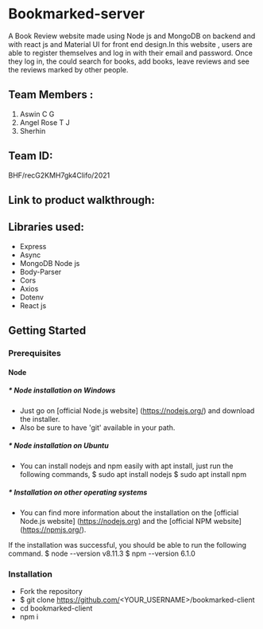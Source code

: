 # Bookmarked-server
A Book Review website made using Node js and MongoDB on backend and with react js and Material UI for front end design.In this website , users are able to register themselves and log in with their email and password. Once they log in, the could search for books, add books, leave reviews and see the reviews marked by other people.

## Team Members : 
1. Aswin C G 
2. Angel Rose T J
3. Sherhin 

## Team ID:
BHF/recG2KMH7gk4Clifo/2021

## Link to product walkthrough:


## Libraries used:
* Express
* Async
* MongoDB Node js 
* Body-Parser
* Cors
* Axios
* Dotenv
* React js

## Getting Started
### Prerequisites
#### Node
 ##### * Node installation on Windows
 * Just go on [official Node.js website] (https://nodejs.org/) and download the installer.
 * Also be sure to have 'git' available in your path.
 
 ##### * Node installation on Ubuntu
 * You can install nodejs and npm easily with apt install, just run the following commands,
     $ sudo apt install nodejs
     $ sudo apt install npm
       
 ##### * Installation on other operating systems
 * You can find more information about the installation on the [official Node.js website] (https://nodejs.org) and the [official NPM website] (https://npmjs.org/).
 
If the installation was successful, you should be able to run the  following command.
    $ node --version
    v8.11.3
    $ npm --version
    6.1.0

### Installation
* Fork the repository
* $ git clone https://github.com/<YOUR_USERNAME>/bookmarked-client
* cd bookmarked-client
* npm i

  
